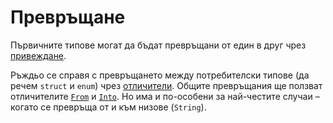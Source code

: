 # Превръщане

Първичните типове могат да бъдат превръщани от един в друг чрез [привеждане].

Ръждьо се справя с превръщането между потребителски типове (да речем `struct` и
`enum`) чрез [отличители]. Общите превръщания ще ползват отличителите [`From`]
и [`Into`]. Но има и по-особени за най-честите случаи – когато се превръща от и
към низове (`String`).

[привеждане]: types/cast.md
[отличители]: trait.md
[`From`]: https://doc.rust-lang.org/std/convert/trait.From.html
[`Into`]: https://doc.rust-lang.org/std/convert/trait.Into.html
